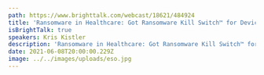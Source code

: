 ```yaml
---
path: https://www.brighttalk.com/webcast/18621/484924
title: 'Ransomware in Healthcare: Got Ransomware Kill Switch™ for Device Cybersecurity'
isBrightTalk: true
speakers: Kris Kistler
description: 'Ransomware in Healthcare: Got Ransomware Kill Switch™ for Device Cybersecurity'
date: 2021-06-08T20:00:00.229Z
image: ../../images/uploads/eso.jpg
---
```

